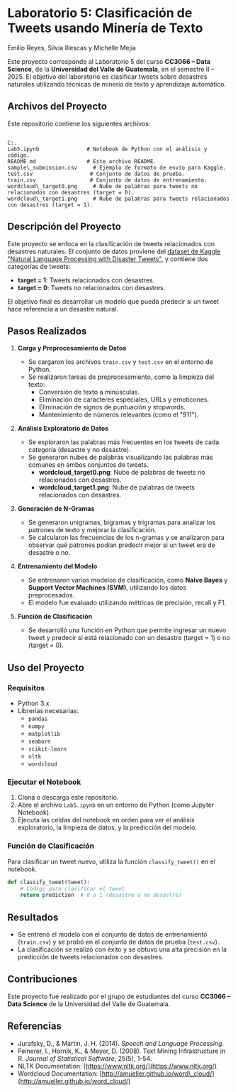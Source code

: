 # Laboratorio 5: Clasificación de Tweets usando Minería de Texto
Emilio Reyes, Silvia Illescas y Michelle Mejia

Este proyecto corresponde al Laboratorio 5 del curso **CC3066 – Data Science**, de la **Universidad del Valle de Guatemala**, en el semestre II – 2025. El objetivo del laboratorio es clasificar tweets sobre desastres naturales utilizando técnicas de minería de texto y aprendizaje automático.

## Archivos del Proyecto

Este repositorio contiene los siguientes archivos:

```

C:.
Lab5.ipynb               # Notebook de Python con el análisis y código.
README.md                # Este archivo README.
sample\_submission.csv     # Ejemplo de formato de envío para Kaggle.
test.csv                  # Conjunto de datos de prueba.
train.csv                 # Conjunto de datos de entrenamiento.
wordcloud\_target0.png     # Nube de palabras para tweets no relacionados con desastres (target = 0).
wordcloud\_target1.png     # Nube de palabras para tweets relacionados con desastres (target = 1).

````

## Descripción del Proyecto

Este proyecto se enfoca en la clasificación de tweets relacionados con desastres naturales. El conjunto de datos proviene del [dataset de Kaggle "Natural Language Processing with Disaster Tweets"](https://www.kaggle.com/c/nlp-getting-started/data), y contiene dos categorías de tweets:

- **target = 1**: Tweets relacionados con desastres.
- **target = 0**: Tweets no relacionados con desastres.

El objetivo final es desarrollar un modelo que pueda predecir si un tweet hace referencia a un desastre natural.

## Pasos Realizados

1. **Carga y Preprocesamiento de Datos**
   - Se cargaron los archivos `train.csv` y `test.csv` en el entorno de Python.
   - Se realizaron tareas de preprocesamiento, como la limpieza del texto:
     - Conversión de texto a minúsculas.
     - Eliminación de caracteres especiales, URLs y emoticones.
     - Eliminación de signos de puntuación y stopwords.
     - Mantenimiento de números relevantes (como el "911").

2. **Análisis Exploratorio de Datos**
   - Se exploraron las palabras más frecuentes en los tweets de cada categoría (desastre y no desastre).
   - Se generaron nubes de palabras visualizando las palabras más comunes en ambos conjuntos de tweets.
     - **wordcloud_target0.png**: Nube de palabras de tweets no relacionados con desastres.
     - **wordcloud_target1.png**: Nube de palabras de tweets relacionados con desastres.

3. **Generación de N-Gramas**
   - Se generaron unigramas, bigramas y trigramas para analizar los patrones de texto y mejorar la clasificación.
   - Se calcularon las frecuencias de los n-gramas y se analizaron para observar qué patrones podían predecir mejor si un tweet era de desastre o no.

4. **Entrenamiento del Modelo**
   - Se entrenaron varios modelos de clasificación, como **Naive Bayes** y **Support Vector Machines (SVM)**, utilizando los datos preprocesados.
   - El modelo fue evaluado utilizando métricas de precisión, recall y F1.

5. **Función de Clasificación**
   - Se desarrolló una función en Python que permite ingresar un nuevo tweet y predecir si está relacionado con un desastre (target = 1) o no (target = 0).

## Uso del Proyecto

### Requisitos
- Python 3.x
- Librerías necesarias:
  - `pandas`
  - `numpy`
  - `matplotlib`
  - `seaborn`
  - `scikit-learn`
  - `nltk`
  - `wordcloud`

### Ejecutar el Notebook
1. Clona o descarga este repositorio.
2. Abre el archivo `Lab5.ipynb` en un entorno de Python (como Jupyter Notebook).
3. Ejecuta las celdas del notebook en orden para ver el análisis exploratorio, la limpieza de datos, y la predicción del modelo.

### Función de Clasificación
Para clasificar un tweet nuevo, utiliza la función `classify_tweet()` en el notebook.

```python
def classify_tweet(tweet):
    # Código para clasificar el tweet
    return prediction  # 0 o 1 (desastre o no desastre)
````

## Resultados

* Se entrenó el modelo con el conjunto de datos de entrenamiento (`train.csv`) y se probó en el conjunto de datos de prueba (`test.csv`).
* La clasificación se realizó con éxito y se obtuvo una alta precisión en la predicción de tweets relacionados con desastres.

## Contribuciones

Este proyecto fue realizado por el grupo de estudiantes del curso **CC3066 – Data Science** de la Universidad del Valle de Guatemala.

## Referencias

* Jurafsky, D., & Martin, J. H. (2014). *Speech and Language Processing*.
* Feinerer, I., Hornik, K., & Meyer, D. (2008). Text Mining Infrastructure in R. *Journal of Statistical Software*, 25(5), 1-54.
* NLTK Documentation: [https://www.nltk.org/](https://www.nltk.org/)
* Wordcloud Documentation: [http://amueller.github.io/word\_cloud/](http://amueller.github.io/word_cloud/)

